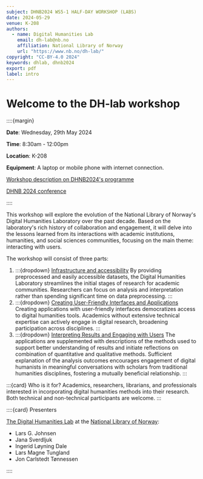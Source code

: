```yaml
---
subject: DHNB2024 WS5-1 HALF-DAY WORKSHOP (LABS)
date: 2024-05-29
venue: K-208
authors:
  - name: Digital Humanities Lab
    email: dh-lab@nb.no
    affiliation: National Library of Norway
    url: "https://www.nb.no/dh-lab/"
copyright: "CC-BY-4.0 2024"
keywords: dhlab, dhnb2024
export: pdf
label: intro
---
```


# Welcome to the DH-lab workshop

::::{margin}

**Date**: Wednesday, 29th May 2024

**Time**: 8:30am - 12:00pm

**Location**: K-208

**Equipment**: A laptop or mobile phone with internet connection.

[Workshop description on DHNB2024's programme](https://www.conftool.org/dhnb2024/index.php?page=browseSessions&form_session=103&presentations=show)

[DHNB 2024 conference](https://dhnb.eu/conferences/dhnb2024/practical-information/)

::::

This workshop will explore the evolution of the National Library of Norway's Digital Humanities Laboratory over the past decade. Based on the laboratory's rich history of collaboration and engagement, it will delve into the lessons learned from its interactions with academic institutions, humanities, and social sciences communities, focusing on the main theme: interacting with users.

The workshop will consist of three parts:

1. :::{dropdown} [Infrastructure and accessibility](#01-data-accessibility)
    By providing preprocessed and easily accessible datasets, the Digital Humanities Laboratory streamlines the initial stages of research for academic communities. Researchers can focus on analysis and interpretation rather than spending significant time on data preprocessing.
    :::
2. :::{dropdown} [Creating User-Friendly Interfaces and Applications](#02-user-friendly-interfaces)
    Creating applications with user-friendly interfaces democratizes access to digital humanities tools. Academics without extensive technical expertise can actively engage in digital research, broadening participation across disciplines.
    :::
3. :::{dropdown} [Interpreting Results and Engaging with Users](#03-combining-methods)
    The applications are supplemented with descriptions of the methods used to support better understanding of results and initiate reflections on combination of quantitative and qualitative methods. Sufficient explanation of the analysis outcomes encourages engagement of digital humanists in meaningful conversations with scholars from traditional humanities disciplines, fostering a mutually beneficial relationship.
    :::

:::{card} Who is it for?
Academics, researchers, librarians, and professionals interested in incorporating digital humanities methods into their research. Both technical and non-technical participants are welcome.
:::

::::{card} Presenters

[The Digital Humanities Lab](https://www.nb.no/dh-lab/) at the [National Library of Norway](https://www.nb.no/):

* Lars G. Johnsen
* Jana Sverdljuk
* Ingerid Løyning Dale
* Lars Magne Tungland
* Jon Carlstedt Tønnessen

::::
